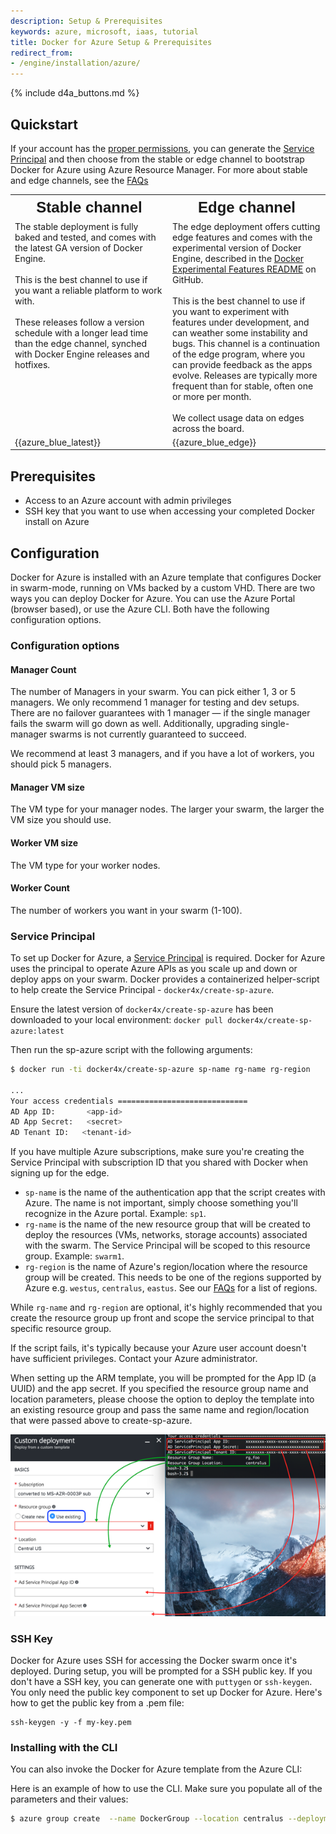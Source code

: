 ```yaml
---
description: Setup & Prerequisites
keywords: azure, microsoft, iaas, tutorial
title: Docker for Azure Setup & Prerequisites
redirect_from:
- /engine/installation/azure/
---
```


{% include d4a_buttons.md %}

## Quickstart

If your account has the [proper permissions](#prerequisites), you can generate the [Service Principal](#service-principal) and
then choose from the stable or edge channel to bootstrap Docker for Azure using Azure Resource Manager. 
For more about stable and edge channels, see the [FAQs](/docker-for-azure/faqs.md#stable-and-edge-channels)

<table style="width:100%">
  <tr>
    <th style="font-size: x-large; font-family: arial">Stable channel</th>
    <th style="font-size: x-large; font-family: arial">Edge channel</th>
  </tr>
  <tr valign="top">
    <td width="50%">The stable deployment is fully baked and tested, and comes with the latest GA version of Docker Engine. <br><br>This is the best channel to use if you want a reliable platform to work with. <br><br>These releases follow a version schedule with a longer lead time than the edge channel, synched with Docker Engine releases and hotfixes.
    </td>
    <td width="50%">The edge deployment offers cutting edge features and comes with the experimental version of Docker Engine, described in the <a href="https://github.com/docker/docker/tree/master/experimental">Docker Experimental Features README</a> on GitHub.<br><br>This is the best channel to use if you want to experiment with features under development, and can weather some instability and bugs. This channel is a continuation of the edge program, where you can provide feedback as the apps evolve. Releases are typically more frequent than for stable, often one or more per month. <br><br>We collect usage data on edges across the board.</td>
  </tr>
  <tr valign="top">
  <td width="50%">
  {{azure_blue_latest}}
  </td>
  <td width="50%">
  {{azure_blue_edge}}
  </td>
  </tr>
</table>

## Prerequisites

- Access to an Azure account with admin privileges
- SSH key that you want to use when accessing your completed Docker install on Azure


## Configuration

Docker for Azure is installed with an Azure template that configures Docker in swarm-mode, running on VMs backed by a custom VHD. There are two ways you can deploy Docker for Azure. You can use the Azure Portal (browser based), or use the Azure CLI. Both have the following configuration options.

### Configuration options

#### Manager Count
The number of Managers in your swarm. You can pick either 1, 3 or 5 managers. We only recommend 1 manager for testing and dev setups. There are no failover guarantees with 1 manager — if the single manager fails the swarm will go down as well. Additionally, upgrading single-manager swarms is not currently guaranteed to succeed.

We recommend at least 3 managers, and if you have a lot of workers, you should pick 5 managers.

#### Manager VM size
The VM type for your manager nodes. The larger your swarm, the larger the VM size you should use.

#### Worker VM size
The VM type for your worker nodes.

#### Worker Count
The number of workers you want in your swarm (1-100).

### Service Principal

To set up Docker for Azure, a [Service Principal](https://azure.microsoft.com/en-us/documentation/articles/active-directory-application-objects/) is required. Docker for Azure uses the principal to operate Azure APIs as you scale up and down or deploy apps on your swarm. Docker provides a containerized helper-script to help create the Service Principal - `docker4x/create-sp-azure`.

Ensure the latest version of `docker4x/create-sp-azure` has been downloaded to your local environment: `docker pull docker4x/create-sp-azure:latest`

Then run the sp-azure script with the following arguments:

```bash
$ docker run -ti docker4x/create-sp-azure sp-name rg-name rg-region

...
Your access credentials =============================
AD App ID:       <app-id>
AD App Secret:   <secret>
AD Tenant ID:   <tenant-id>
```

If you have multiple Azure subscriptions, make sure you're creating the Service Principal with subscription ID that you shared with Docker when signing up for the edge.

* `sp-name` is the name of the authentication app that the script creates with Azure. The name is not important, simply choose something you'll recognize in the Azure portal. Example: `sp1`.
* `rg-name` is the name of the new resource group that will be created to deploy the resources (VMs, networks, storage accounts) associated with the swarm. The Service Principal will be scoped to this resource group. Example: `swarm1`.
* `rg-region` is the name of Azure's region/location where the resource group will be created. This needs to be one of the regions supported by Azure e.g. `westus`, `centralus`, `eastus`. See our [FAQs](/docker-for-azure/faqs.md#what-are-the-different-azure-regions) for a list of regions.

While `rg-name` and `rg-region` are optional, it's highly recommended that you create the resource group up front and scope the service principal to that specific resource group.

If the script fails, it's typically because your Azure user account doesn't have sufficient privileges. Contact your Azure administrator.

When setting up the ARM template, you will be prompted for the App ID (a UUID) and the app secret. If you specified the resource group name and location parameters, please choose the option to deploy the template into an existing resource group and pass the same name and region/location that were passed above to create-sp-azure.

<img src="img/service-principal.png" />

### SSH Key

Docker for Azure uses SSH for accessing the Docker swarm once it's deployed. During setup, you will be prompted for a SSH public key. If you don't have a SSH key, you can generate one with `puttygen` or `ssh-keygen`. You only need the public key component to set up Docker for Azure. Here's how to get the public key from a .pem file:

    ssh-keygen -y -f my-key.pem

### Installing with the CLI

You can also invoke the Docker for Azure template from the Azure CLI:

Here is an example of how to use the CLI. Make sure you populate all of the parameters and their values:

```bash
$ azure group create  --name DockerGroup --location centralus --deployment-name docker.template --template-file <templateurl>
```
